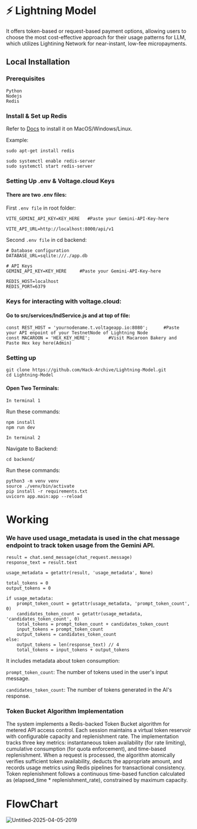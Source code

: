# ⚡ Lightning Model
It offers token-based or request-based payment options, allowing users to choose the most cost-effective approach for their usage patterns for LLM, which utilizes Lightining Network for near-instant, low-fee micropayments.

## Local Installation
### Prerequisites
```
Python
Nodejs
Redis
```
### Install & Set up Redis
Refer to [Docs](https://redis.io/docs/latest/operate/oss_and_stack/install/install-redis/) to install it on MacOS/Windows/Linux.

Example:
```
sudo apt-get install redis 

sudo systemctl enable redis-server
sudo systemctl start redis-server
```
### Setting Up .env & Voltage.cloud Keys
#### There are two .env files:

First `.env file` in root folder:
```
VITE_GEMINI_API_KEY=KEY_HERE   #Paste your Gemini-API-Key-here

VITE_API_URL=http://localhost:8000/api/v1

```

Second `.env file` in cd backend:
```
# Database configuration
DATABASE_URL=sqlite:///./app.db

# API Keys
GEMINI_API_KEY=KEY_HERE     #Paste your Gemini-API-Key-here

REDIS_HOST=localhost
REDIS_PORT=6379
```

### Keys for interacting with voltage.cloud:
#### Go to src/services/lndService.js and at top of file:
```
const REST_HOST = 'yournodename.t.voltageapp.io:8080';      #Paste your API enpoint of your TestnetNode of Lightning Node
const MACAROON = 'HEX_KEY_HERE';       #Visit Macaroon Bakery and Paste Hex key here(Admin)

```

### Setting up
```
git clone https://github.com/Hack-Archive/Lightning-Model.git
cd Lightning-Model
```
#### Open Two Terminals:
`In terminal 1`

Run these commands:
```
npm install
npm run dev
```

`In terminal 2`

Navigate to Backend:
```
cd backend/
```
Run these commands:
```
python3 -m venv venv 
source ./venv/bin/activate
pip install -r requirements.txt
uvicorn app.main:app --reload
```
# Working
### We have used usage_metadata is used in the chat message endpoint to track token usage from the Gemini API.
```
result = chat.send_message(chat_request.message)
response_text = result.text

usage_metadata = getattr(result, 'usage_metadata', None)

total_tokens = 0
output_tokens = 0

if usage_metadata:
    prompt_token_count = getattr(usage_metadata, 'prompt_token_count', 0)
    candidates_token_count = getattr(usage_metadata, 'candidates_token_count', 0)
    total_tokens = prompt_token_count + candidates_token_count
    input_tokens = prompt_token_count
    output_tokens = candidates_token_count
else:
    output_tokens = len(response_text) // 4
    total_tokens = input_tokens + output_tokens
```
It includes metadata about token consumption:

`prompt_token_count`: The number of tokens used in the user's input message.

`candidates_token_count`: The number of tokens generated in the AI's response.

### Token Bucket Algorithm Implementation

The system implements a Redis-backed Token Bucket algorithm for metered API access control. Each session maintains a virtual token reservoir with configurable capacity and replenishment rate. The implementation tracks three key metrics: instantaneous token availability (for rate limiting), cumulative consumption (for quota enforcement), and time-based replenishment. When a request is processed, the algorithm atomically verifies sufficient token availability, deducts the appropriate amount, and records usage metrics using Redis pipelines for transactional consistency. Token replenishment follows a continuous time-based function calculated as (elapsed_time * replenishment_rate), constrained by maximum capacity.

# FlowChart

![Untitled-2025-04-05-2019](https://github.com/user-attachments/assets/3755f241-3826-4f7e-9feb-b5bb2ba3c439)


